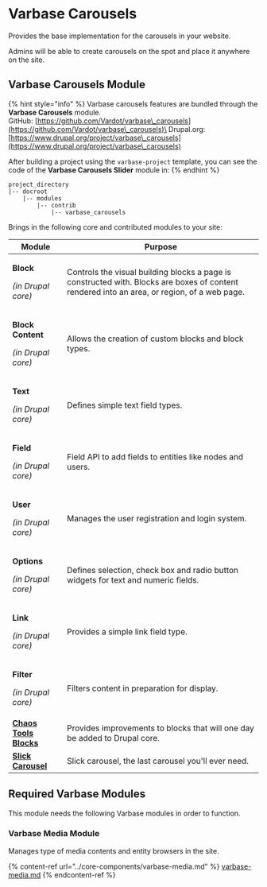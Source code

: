 # Varbase Carousels

Provides the base implementation for the carousels in your website.

Admins will be able to create carousels on the spot and place it anywhere on the site.

## Varbase Carousels Module

{% hint style="info" %}
Varbase carousels features are bundled through the **Varbase Carousels** module.\
GitHub: [https://github.com/Vardot/varbase\_carousels](https://github.com/Vardot/varbase\_carousels)\
Drupal.org: [https://www.drupal.org/project/varbase\_carousels](https://www.drupal.org/project/varbase\_carousels)

After building a project using the `varbase-project` template, you can see the code of the **Varbase Carousels Slider** module in:
{% endhint %}

```
project_directory
|-- docroot
    |-- modules
        |-- contrib
            |-- varbase_carousels
```

Brings in the following core and contributed modules to your site:

| Module                                                                | Purpose                                                                                                                                      |
| --------------------------------------------------------------------- | -------------------------------------------------------------------------------------------------------------------------------------------- |
| <p><strong>Block</strong></p><p><em>(in Drupal core)</em></p>         | Controls the visual building blocks a page is constructed with. Blocks are boxes of content rendered into an area, or region, of a web page. |
| <p><strong>Block Content</strong></p><p><em>(in Drupal core)</em></p> | Allows the creation of custom blocks and block types.                                                                                        |
| <p><strong>Text</strong></p><p><em>(in Drupal core)</em></p>          | Defines simple text field types.                                                                                                             |
| <p><strong>Field</strong></p><p><em>(in Drupal core)</em></p>         | Field API to add fields to entities like nodes and users.                                                                                    |
| <p><strong>User</strong></p><p><em>(in Drupal core)</em></p>          | Manages the user registration and login system.                                                                                              |
| <p><strong>Options</strong></p><p><em>(in Drupal core)</em></p>       | Defines selection, check box and radio button widgets for text and numeric fields.                                                           |
| <p><strong>Link</strong></p><p><em>(in Drupal core)</em></p>          | Provides a simple link field type.                                                                                                           |
| <p><strong>Filter</strong></p><p><em>(in Drupal core)</em></p>        | Filters content in preparation for display.                                                                                                  |
| [**Chaos Tools Blocks**](https://www.drupal.org/project/ctools)       | Provides improvements to blocks that will one day be added to Drupal core.                                                                   |
| [**Slick Carousel**](https://www.drupal.org/project/slick)            | Slick carousel, the last carousel you'll ever need.                                                                                          |

## Required Varbase Modules

This module needs the following Varbase modules in order to function.

### Varbase Media Module

Manages type of media contents and entity browsers in the site.

{% content-ref url="../core-components/varbase-media.md" %}
[varbase-media.md](../core-components/varbase-media.md)
{% endcontent-ref %}



